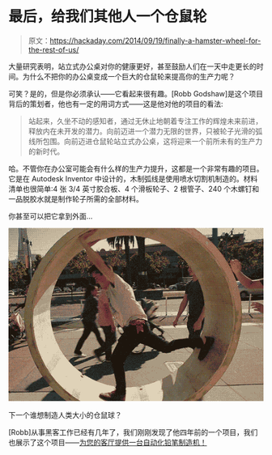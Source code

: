# 最后，给我们其他人一个仓鼠轮

> 原文：<https://hackaday.com/2014/09/19/finally-a-hamster-wheel-for-the-rest-of-us/>

大量研究表明，站立式办公桌对你的健康更好，甚至鼓励人们在一天中走更长的时间。为什么不把你的办公桌变成一个巨大的仓鼠轮来提高你的生产力呢？

可笑？是的，但是你必须承认——它看起来很有趣。[Robb Godshaw]是这个项目背后的策划者，他也有一定的用词方式——这是他对他的项目的看法:

> 站起来，久坐不动的感知者，通过无休止地朝着专注工作的辉煌未来前进，释放内在未开发的潜力。向前迈进一个潜力无限的世界，只被轮子光滑的弧线所包围。向前迈进仓鼠轮站立式办公桌，这将迎来一个前所未有的生产力的新时代。

哈。不管你在办公室可能会有什么样的生产力提升，这都是一个非常有趣的项目。它是在 Autodesk Inventor 中设计的，木制弧线是使用喷水切割机制造的。材料清单也很简单:4 张 3/4 英寸胶合板、4 个滑板轮子、2 根管子、240 个木螺钉和一品脱胶水就是制作轮子所需的全部材料。

你甚至可以把它拿到外面…

![FG61MLGI05F0JOC.MEDIUM](img/39d3e9c715217a0e3c3c74d044f818b4.png)

下一个谁想制造人类大小的仓鼠球？

[Robb]从事黑客工作已经有几年了，我们刚刚发现了他四年前的一个项目，我们也展示了这个项目——[为您的客厅提供一台自动化铅笔制造机！](http://hackaday.com/2010/05/20/personal-pencil-production-plant/)
